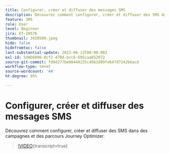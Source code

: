 ```yaml
---
title: Configurer, créer et diffuser des messages SMS
description: Découvrez comment configurer, créer et diffuser des SMS dans des campagnes et des parcours Journey Optimizer.
feature: SMS
role: User
level: Beginner
jira: KT-10576
thumbnail: 3420509.jpeg
hide: false
hidefromtoc: false
last-substantial-update: 2023-06-13T00:00:00Z
exl-id: 5d4b6896-0cf2-470d-bcc6-695caa852072
source-git-commit: fd9d277be00449155c49b3809fe647d7342b6acd
workflow-type: tm+mt
source-wordcount: '44'
ht-degree: 95%

---
```


# Configurer, créer et diffuser des messages SMS

Découvrez comment configurer, créer et diffuser des SMS dans des campagnes et des parcours Journey Optimizer.

>[!VIDEO](https://video.tv.adobe.com/v/3420509?quality=12&learn=on){transcript=true}
